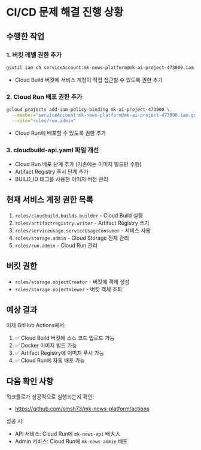 # CI/CD 문제 해결 진행 상황

## 수행한 작업

### 1. 버킷 레벨 권한 추가
```bash
gsutil iam ch serviceAccount:mk-news-platform@mk-ai-project-473000.iam.gserviceaccount.com:roles/storage.objectCreator,roles/storage.objectViewer gs://mk-ai-project-473000_cloudbuild
```
- Cloud Build 버킷에 서비스 계정이 직접 접근할 수 있도록 권한 추가

### 2. Cloud Run 배포 권한 추가
```bash
gcloud projects add-iam-policy-binding mk-ai-project-473000 \
  --member="serviceAccount:mk-news-platform@mk-ai-project-473000.iam.gserviceaccount.com" \
  --role="roles/run.admin"
```
- Cloud Run에 배포할 수 있도록 권한 추가

### 3. cloudbuild-api.yaml 파일 개선
- Cloud Run 배포 단계 추가 (기존에는 이미지 빌드만 수행)
- Artifact Registry 푸시 단계 추가
- BUILD_ID 태그를 사용한 이미지 버전 관리

## 현재 서비스 계정 권한 목록

1. `roles/cloudbuild.builds.builder` - Cloud Build 실행
2. `roles/artifactregistry.writer` - Artifact Registry 쓰기
3. `roles/serviceusage.serviceUsageConsumer` - 서비스 사용
4. `roles/storage.admin` - Cloud Storage 전체 관리
5. `roles/run.admin` - Cloud Run 관리

## 버킷 권한

- `roles/storage.objectCreator` - 버킷에 객체 생성
- `roles/storage.objectViewer` - 버킷 객체 조회

## 예상 결과

이제 GitHub Actions에서:
1. ✅ Cloud Build 버킷에 소스 코드 업로드 가능
2. ✅ Docker 이미지 빌드 가능
3. ✅ Artifact Registry에 이미지 푸시 가능
4. ✅ Cloud Run에 자동 배포 가능

## 다음 확인 사항

워크플로가 성공적으로 실행되는지 확인:
- https://github.com/smsh73/mk-news-platform/actions

성공 시:
- API 서비스: Cloud Run에 `mk-news-api` 배大人
- Admin 서비스: Cloud Run에 `mk-news-admin` 배포
